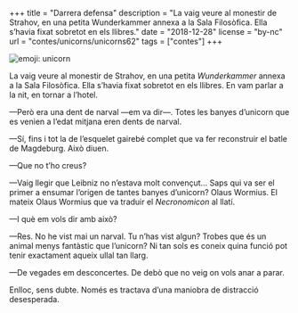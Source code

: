 +++
title = "Darrera defensa"
description = "La vaig veure al monestir de Strahov, en una petita Wunderkammer annexa a la Sala Filosòfica. Ella s’havia fixat sobretot en els llibres."
date = "2018-12-28"
license = "by-nc"
url = "contes/unicorns/unicorns62"
tags = ["contes"]
+++

<img class="emoji" alt="emoji: unicorn" src="/contes/unicorns/twemoji/1f984.svg">

La vaig veure al monestir de Strahov, en una petita *Wunderkammer* annexa a la Sala Filosòfica. Ella s’havia fixat sobretot en els llibres. En vam parlar a la nit, en tornar a l’hotel.

—Però era una dent de narval —em va dir—. Totes les banyes d’unicorn que es venien a l’edat mitjana eren dents de narval.

—Sí, fins i tot la de l’esquelet gairebé complet que va fer reconstruir el batle de Magdeburg. Això diuen.

—Que no t’ho creus?

—Vaig llegir que Leibniz no n’estava molt convençut… Saps qui va ser el primer a ensumar l’origen de tantes banyes d’unicorn? Olaus Wormius. El mateix Olaus Wormius que va traduir el *Necronomicon* al llatí.

—I què em vols dir amb això?

—Res. No he vist mai un narval. Tu n’has vist algun? Trobes que és un animal menys fantàstic que l’unicorn? Ni tan sols es coneix quina funció pot tenir exactament aqueix ullal tan llarg.

—De vegades em desconcertes. De debò que no veig on vols anar a parar.

Enlloc, sens dubte. Només es tractava d’una maniobra de distracció desesperada.
